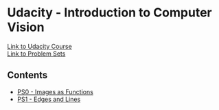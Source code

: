 # Udacity - Introduction to Computer Vision
[Link to Udacity Course](https://classroom.udacity.com/courses/ud810)  
[Link to Problem Sets](https://www.cc.gatech.edu/~afb/classes/CS4495-Spring2015-OMS/)

## Contents
* [PS0 - Images as Functions](https://docs.google.com/document/d/1PO9SuHMYhx6nDbB38ByB1QANasP1UaEiXaeGeHmp3II/pub?embedded=true)
* [PS1 - Edges and Lines](https://docs.google.com/document/d/13CJgtDr8kIX9KIrs6BYFDF6-N7cfAyX0R54v8CWoqmQ/pub?embedded=true)

